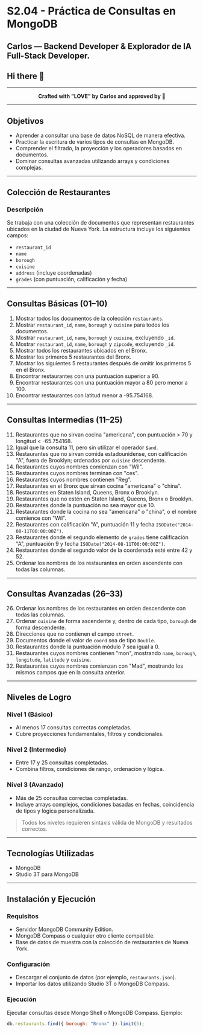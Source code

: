 # S2.04 - Práctica de Consultas en MongoDB

##  Carlos — Backend Developer & Explorador de IA Full-Stack Developer.
 
   ## Hi there 👋
 
---

<p align="center">
  <b>Crafted with "LOVE" by Carlos and approved by 🦆</b>
</p>

---
## Objetivos

- Aprender a consultar una base de datos NoSQL de manera efectiva.
- Practicar la escritura de varios tipos de consultas en MongoDB.
- Comprender el filtrado, la proyección y los operadores basados en documentos.
- Dominar consultas avanzadas utilizando arrays y condiciones complejas.

---

## Colección de Restaurantes

### Descripción

Se trabaja con una colección de documentos que representan restaurantes ubicados en la ciudad de Nueva York. La estructura incluye los siguientes campos:

- `restaurant_id`
- `name`
- `borough`
- `cuisine`
- `address` (incluye coordenadas)
- `grades` (con puntuación, calificación y fecha)

---

## Consultas Básicas (01–10)

1. Mostrar todos los documentos de la colección `restaurants`.
2. Mostrar `restaurant_id`, `name`, `borough` y `cuisine` para todos los documentos.
3. Mostrar `restaurant_id`, `name`, `borough` y `cuisine`, excluyendo `_id`.
4. Mostrar `restaurant_id`, `name`, `borough` y `zipcode`, excluyendo `_id`.
5. Mostrar todos los restaurantes ubicados en el Bronx.
6. Mostrar los primeros 5 restaurantes del Bronx.
7. Mostrar los siguientes 5 restaurantes después de omitir los primeros 5 en el Bronx.
8. Encontrar restaurantes con una puntuación superior a 90.
9. Encontrar restaurantes con una puntuación mayor a 80 pero menor a 100.
10. Encontrar restaurantes con latitud menor a -95.754168.

---

## Consultas Intermedias (11–25)

11. Restaurantes que no sirvan cocina "americana", con puntuación > 70 y longitud < -65.754168.
12. Igual que la consulta 11, pero sin utilizar el operador `$and`.
13. Restaurantes que no sirvan comida estadounidense, con calificación "A", fuera de Brooklyn; ordenados por `cuisine` descendente.
14. Restaurantes cuyos nombres comienzan con "Wil".
15. Restaurantes cuyos nombres terminan con "ces".
16. Restaurantes cuyos nombres contienen "Reg".
17. Restaurantes en el Bronx que sirvan cocina "americana" o "china".
18. Restaurantes en Staten Island, Queens, Bronx o Brooklyn.
19. Restaurantes que no estén en Staten Island, Queens, Bronx o Brooklyn.
20. Restaurantes donde la puntuación no sea mayor que 10.
21. Restaurantes donde la cocina no sea "americana" o "china", o el nombre comience con "Wil".
22. Restaurantes con calificación "A", puntuación 11 y fecha `ISODate("2014-08-11T00:00:00Z")`.
23. Restaurantes donde el segundo elemento de `grades` tiene calificación "A", puntuación 9 y fecha `ISODate("2014-08-11T00:00:00Z")`.
24. Restaurantes donde el segundo valor de la coordenada esté entre 42 y 52.
25. Ordenar los nombres de los restaurantes en orden ascendente con todas las columnas.

---

## Consultas Avanzadas (26–33)

26. Ordenar los nombres de los restaurantes en orden descendente con todas las columnas.
27. Ordenar `cuisine` de forma ascendente y, dentro de cada tipo, `borough` de forma descendente.
28. Direcciones que no contienen el campo `street`.
29. Documentos donde el valor de `coord` sea de tipo `Double`.
30. Restaurantes donde la puntuación módulo 7 sea igual a 0.
31. Restaurantes cuyos nombres contienen "mon", mostrando `name`, `borough`, `longitude`, `latitude` y `cuisine`.
32. Restaurantes cuyos nombres comienzan con "Mad", mostrando los mismos campos que en la consulta anterior.

---

## Niveles de Logro

### Nivel 1 (Básico)

- Al menos 17 consultas correctas completadas.
- Cubre proyecciones fundamentales, filtros y condicionales.

### Nivel 2 (Intermedio)

- Entre 17 y 25 consultas completadas.
- Combina filtros, condiciones de rango, ordenación y lógica.

### Nivel 3 (Avanzado)

- Más de 25 consultas correctas completadas.
- Incluye arrays complejos, condiciones basadas en fechas, coincidencia de tipos y lógica personalizada.

> Todos los niveles requieren sintaxis válida de MongoDB y resultados correctos.

---

## Tecnologías Utilizadas

- MongoDB  
- Studio 3T para MongoDB  


---

## Instalación y Ejecución

### Requisitos

- Servidor MongoDB Community Edition.
- MongoDB Compass o cualquier otro cliente compatible.
- Base de datos de muestra con la colección de restaurantes de Nueva York.

### Configuración

- Descargar el conjunto de datos (por ejemplo, `restaurants.json`).
- Importar los datos utilizando Studio 3T o MongoDB Compass.

### Ejecución

Ejecutar consultas desde Mongo Shell o MongoDB Compass. Ejemplo:

```javascript
db.restaurants.find({ borough: "Bronx" }).limit(5);
